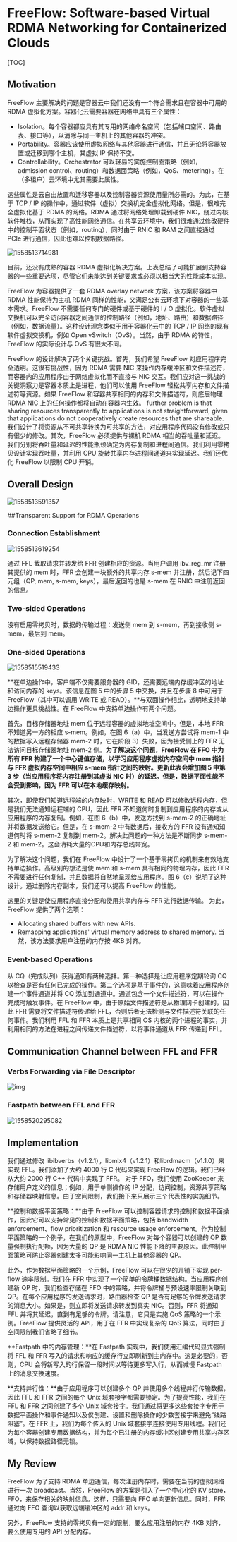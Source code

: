 # FreeFlow: Software-based Virtual RDMA Networking for Containerized Clouds

[TOC]

## Motivation

FreeFlow 主要解决的问题是容器云中我们还没有一个符合需求且在容器中可用的 RDMA 虚拟化方案。容器化云需要容器在网络中具有三个属性：

- Isolation。每个容器都应具有其专用的网络命名空间（包括端口空间、路由表、接口等），以消除与同一主机上的其他容器的冲突。
- Portability。容器应该使用虚拟网络与其他容器进行通信，并且无论将容器放置或迁移到哪个主机，其虚拟 IP 保持不变。
- Controllability。Orchestrator 可以轻易的实施控制面策略（例如，admission control、routing）和数据面策略（例如，QoS、metering）。在（多租户）云环境中尤其需要此属性。

这些属性是云自由放置和迁移容器以及控制容器资源使用量所必需的。为此，在基于 TCP / IP 的操作中，通过软件（虚拟）交换机完全虚拟化网络。但是，很难完全虚拟化基于 RDMA 的网络。RDMA 通过将网络处理卸载到硬件 NIC，绕过内核软件堆栈，从而实现了高性能网络通信。在共享云环境中，我们很难通过修改硬件中的控制平面状态（例如，routing），同时由于 RNIC 和 RAM 之间直接通过 PCIe 进行通信，因此也难以控制数据路径。

![1558513714981](assets/1558513714981.png)

目前，还没有成熟的容器 RDMA 虚拟化解决方案。上表总结了可能扩展到支持容器的一些重要选项，尽管它们未能达到关键要求或必须以相当大的性能成本实现。

FreeFlow 为容器提供了一套 RDMA overlay network 方案，该方案将容器中 RDMA 性能保持为主机 RDMA 同样的性能，又满足公有云环境下对容器的一些基本需求。FreeFlow 不需要任何专门的硬件或基于硬件的 I / O 虚拟化。软件虚拟交换机可以完全访问容器之间通信的控制路径（例如，地址、路由）和数据路径（例如，数据流量）。这种设计理念类似于用于容器化云中的 TCP / IP 网络的现有软件虚拟交换机，例如 Open vSwitch（OvS）。当然，由于 RDMA 的特性，FreeFlow 的实际设计与 OvS 有很大不同。

FreeFlow 的设计解决了两个关键挑战。首先，我们希望 FreeFlow 对应用程序完全透明。这很有挑战性，因为 RDMA 需要 NIC 来操作内存缓冲区和文件描述符，而容器内的应用程序由于网络虚拟化而不直接与 NIC 交互。我们应对这一挑战的关键洞察力是容器本质上是进程，他们可以使用 FreeFlow 轻松共享内存和文件描述符等资源。如果 FreeFlow 和容器共享相同的内存和文件描述符，则底层物理 RDMA NIC 上的任何操作都将自动在容器内生效。 further problem is that sharing resources transparently to applications is not straightforward, given that applications do not cooperatively create resources that are shareable.  我们设计了将资源从不可共享转换为可共享的方法，对应用程序代码没有修改或只有很少的修改。其次，FreeFlow 必须提供与裸机 RDMA 相当的吞吐量和延迟。我们分别将吞吐量和延迟的性能瓶颈确定为内存复制和进程间通信。我们利用零拷贝设计实现吞吐量，并利用 CPU 旋转共享内存进程间通道来实现延迟。我们还优化 FreeFlow 以限制 CPU 开销。

## Overall Design

![1558513591357](assets/1558513591357.png)

##Transparent Support for RDMA Operations

### Connection Establishment

![1558513619254](assets/1558513619254.png)

通过 FFL 截取请求并转发给 FFR 创建相应的资源。当用户调用 ibv_reg_mr 注册其提供的 mem 时，FFR 会创建一块额外的共享内存 s-mem 并注册，然后记下四元组（QP, mem, s-mem, keys），最后返回的也是 s-mem 在 RNIC 中注册返回的信息。

### Two-sided Operations

没有启用零拷贝时，数据的传输过程：发送侧 mem 到 s-mem，再到接收侧 s-mem，最后到 mem。

### One-sided Operations

![1558515519433](assets/1558515519433.png)

**在单边操作中，客户端不仅需要服务器的 GID，还需要远端内存缓冲区的地址和访问内存的 keys。该信息在图 5 中的步骤 5 中交换，并且在步骤 8 中可用于 FreeFlow（其中可以调用 WRITE 或 READ）。**与双面操作相比，透明地支持单边操作更具挑战性。在 FreeFlow 中支持单边操作有两个问题。

首先，目标存储器地址 mem 位于远程容器的虚拟地址空间中。但是，本地 FFR 不知道另一方的相应 s-mem。例如，在图 6（a）中，当发送方尝试将 mem-1 中的数据写入远程存储器 mem-2 时，它在阶段 3）失败，因为接受侧上的 FFR 无法访问目标存储器地址 mem-2 侧。**为了解决这个问题，FreeFlow 在 FFO 中为所有 FFR 构建了一个中心键值存储，以学习应用程序虚拟内存空间中 mem 指针与 FFR 虚拟内存空间中相应 s-mem 指针之间的映射。更新此表会增加图 5 中第 3 步（当应用程序将内存注册到其虚拟 NIC 时）的延迟。但是，数据平面性能不会受到影响，因为 FFR 可以在本地缓存映射。**

其次，即使我们知道远程端的内存映射，WRITE 和 READ 可以修改远程内存，但是我们无法通知远程端的 CPU，因此 FFR 不知道何时复制到应用程序的内存或从应用程序的内存复制。例如，在图 6（b）中，发送方找到 s-mem-2 的正确地址并将数据发送给它。但是，在 s-mem-2 中有数据后，接收方的 FFR 没有通知知道何时将 s-mem-2 复制到 mem-2。解决此问题的一种方法是不断同步 s-mem-2 和 mem-2。这会消耗大量的CPU和内存总线带宽。

为了解决这个问题，我们在 FreeFlow 中设计了一个基于零拷贝的机制来有效地支持单边操作。高级别的想法是使 mem 和 s-mem 具有相同的物理内存，因此 FFR 不需要进行任何复制，并且数据将自然地呈现给应用程序。图 6（c）说明了这种设计。通过删除内存副本，我们还可以提高 FreeFlow 的性能。

这里的关键是使应用程序直接分配和使用共享内存与 FFR 进行数据传输。 为此，FreeFlow 提供了两个选项：

- Allocating shared buffers with new APIs.
- Remapping applications' virtual memory address to shared memory. 当然，该方法要求用户注册的内存按 4KB 对齐。

### Event-based Operations

从 CQ（完成队列）获得通知有两种选择。第一种选择是让应用程序定期轮询 CQ 以检查是否有任何已完成的操作。第二个选项是基于事件的，这意味着应用程序创建一个事件通道并将 CQ 添加到通道中。通道包含一个文件描述符，可以在操作完成时触发事件。在 FreeFlow 中，由于原始文件描述符是从物理网卡创建的，因此 FFR 需要将文件描述符传递给 FFL，否则后者无法检测与文件描述符关联的任何事件。我们利用 FFL 和 FFR 本质上是共享相同 OS 内核的两个进程的事实，并利用相同的方法在进程之间传递文件描述符，以将事件通道从 FFR 传递到 FFL。

## Communication Channel between FFL and FFR

### Verbs Forwarding via File Descriptor

![img](file:///home/rh/Workspace/ser140/workspace/container-networks/paper-notes/assets/1558520239823.png?lastModify=1558520247)

### Fastpath between FFL and FFR

![1558520295082](assets/1558520295082.png)

## Implementation

我们通过修改 libibverbs（v1.2.1），libmlx4（v1.2.1）和librdmacm（v1.1.0）来实现 FFL。我们添加了大约 4000 行 C 代码来实现 FreeFlow 的逻辑。我们已经从大约 2000 行 C++ 代码中实现了 FFR。 对于 FFO，我们使用 ZooKeeper 来存储用户定义的信息；例如，用于单侧操作的 IP 分配，访问控制，资源共享策略和存储器映射信息。由于空间限制，我们接下来只展示三个代表性的实施细节。

**控制和数据平面策略：**由于 FreeFlow 可以控制容器请求的控制和数据平面操作，因此它可以支持常见的控制和数据平面策略，包括 bandwidth enforcement、flow prioritization 和 resource usage enforcement。作为控制平面策略的一个例子，在我们的原型中，FreeFlow 对每个容器可以创建的 QP 数量强制执行配额，因为大量的 QP 是 RDMA NIC 性能下降的主要原因。此控制平面策略可防止容器创建太多可能影响同一主机上其他容器的 QP。

此外，作为数据平面策略的一个示例，FreeFlow 可以在很少的开销下实现 per-flow 速率限制。我们在 FFR 中实现了一个简单的令牌桶数据结构。当应用程序创建新 QP 时，我们检查存储在 FFO 中的策略，并将令牌桶与预设速率限制关联到 QP。在每个应用程序的发送请求时，路由器检查 QP 是否有足够的令牌发送请求的消息大小。如果是，则立即将发送请求转发到真实 NIC。否则，FFR 将通知 FFL 并将其延迟，直到有足够的令牌。请注意，它只是实施 QoS 策略的一个示例。FreeFlow 提供灵活的 API，用于在 FFR 中实现复杂的 QoS 算法，同时由于空间限制我们省略了细节。

**Fastpath 中的内存管理：**在 Fastpath 实现中，我们使用汇编代码显式强制将 FFL 和 FFR 写入的请求和响应的缓存行立即刷新到主内存中。这是必要的，否则，CPU 会将新写入的行保留一段时间以等待更多写入行，从而减慢 Fastpath 上的消息交换速度。

**支持并行性：**由于应用程序可以创建多个 QP 并使用多个线程并行传输数据，因此 FFL 和 FFR 之间的每个 Unix 域套接字都需要锁定。为了提高性能，我们在 FFL 和 FFR 之间创建了多个 Unix 域套接字。我们通过将更多这些套接字专用于数据平面操作和事件通知以及仅创建、设置和删除操作的少数套接字来避免“线路阻塞”。在 FFR 上，我们为每个传入的 Unix 域套接字连接使用专用线程。我们还为每个容器创建专用数据结构，并为每个已注册的内存缓冲区创建专用共享内存区域，以保持数据路径无锁。

## My Review

FreeFlow 为了支持 RDMA 单边通信，每次注册内存时，需要在当前的虚拟网络进行一次 broadcast。当然，FreeFlow 的方案是引入了一个中心化的 KV store，FFO，来保存相关的映射信息。这样，只需要向 FFO 单向更新信息。同时，FFR 通过向 FFO 查询以获取远端缓冲区的 addr 和 keys。

另外，FreeFlow 支持的零拷贝有一定的限制，要么应用注册的内存 4KB 对齐，要么使用专用的 API 分配内存。

